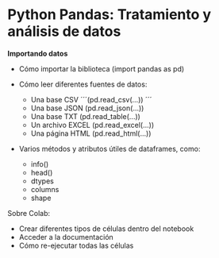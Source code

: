 # Python Pandas: Tratamiento y análisis de datos
**Importando datos**

- Cómo importar la biblioteca (import pandas as pd)
- Cómo leer diferentes fuentes de datos:
  - Una base CSV ´´´(pd.read_csv(...)) ´´´
  - Una base JSON (pd.read_json(...))
  - Una base TXT (pd.read_table(...))
  - Un archivo EXCEL (pd.read_excel(...))
  - Una página HTML (pd.read_html(...))
  
- Varios métodos y atributos útiles de dataframes, como:
  - info()
  - head()
  - dtypes
  - columns
  - shape

Sobre Colab:
- Crear diferentes tipos de células dentro del notebook
- Acceder a la documentación
- Cómo re-ejecutar todas las células
 
